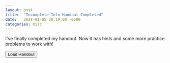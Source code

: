 ```yaml
---
layout: post
title:  "Incomplete Info Handout Completed"
date:   2021-01-05 20:19:00 -0500
categories: misc
---
```


I've finally completed my handout. Now it has hints and some more practice problems to work with!

<button name = "button" onclick="location.href='{{ site.baseurl }}/assets/handouts/Incomplete_Information_Draft_3.pdf'"> Load Handout</button>

